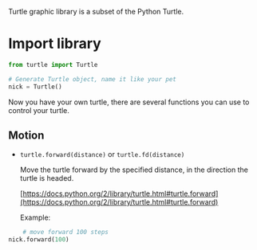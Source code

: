 <link rel="stylesheet" href="../css/doc.css"></link>

Turtle graphic library is a subset of the Python Turtle.

# Import library

```python
from turtle import Turtle

# Generate Turtle object, name it like your pet
nick = Turtle()
```

Now you have your own turtle, there are several functions you can use to control your turtle.

## Motion

* ```turtle.forward(distance)``` or ```turtle.fd(distance)```

    Move the turtle forward by the specified distance, in the direction the turtle is headed.

    [https://docs.python.org/2/library/turtle.html#turtle.forward](https://docs.python.org/2/library/turtle.html#turtle.forward)

    Example:
```python
    # move forward 100 steps
nick.forward(100)
```
